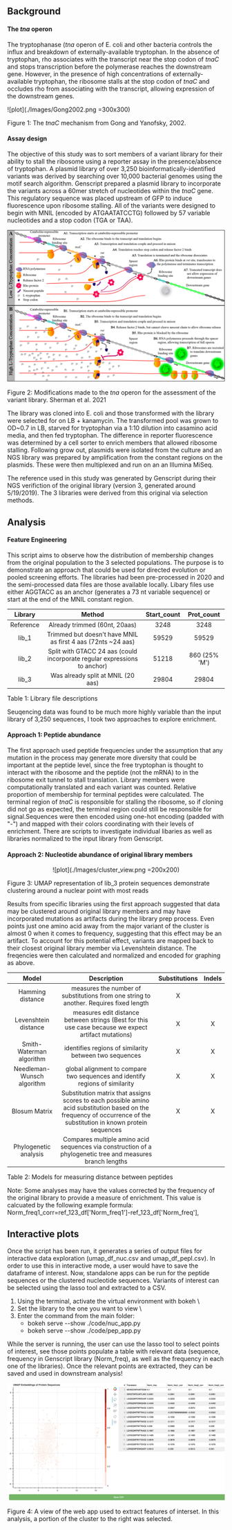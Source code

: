 ## Background

#### The <i>tna</i> operon

The tryptophanase (<i>tna</i> operon of E. coli and other bacteria controls the influx and breakdown of externally-available tryptophan. In the absence of tryptophan, rho associates with the transcript near the stop codon of <i>tnaC</i> and stops transcription before the polymerase reaches the downstream gene. However, in the presence of high concentrations of externally-available tryptophan, the ribosome stalls at the stop codon of <i>tnaC</i> and occludes rho from associating with the transcript, allowing expression of the downstream genes.

![plot](./Images/Gong2002.png =300x300)

Figure 1: The <i>tnaC</i> mechanism from Gong and Yanofsky, 2002.

#### Assay design
The objective of this study was to sort members of a variant library for their ability to stall the ribosome using a reporter assay in the presence/absence of tryptophan. A plasmid library of over 3,250 bioinformatically-identified variants was derived by searching over 10,000 bacterial genomes using the motif search algorithm. Genscript prepared a plasmid library to incorporate the variants across a 60mer stretch of nucleotides within the <i>tnaC</i> gene.  This regulatory sequence was placed upstream of GFP to induce fluorescence upon ribosome stalling. All of the variants were designed to begin with MNIL (encoded by ATGAATATCCTG) followed by 57 variable nucleotides and a stop codon (TGA or TAA).  
 
![plot](./Images/tnaC_schematic.jpeg)

Figure 2: Modifications made to the <i>tna</i> operon for the assessment of the variant library. Sherman et al. 2021

The library was cloned into E. coli and those transformed with the library were selected for on LB + kanamycin. The transformed pool was grown to OD~0.7 in LB, starved for tryptophan via a 1:10 dilution into casamino acid media, and then fed tryptophan.  The difference in reporter fluorescence was determined by a cell sorter to enrich members that allowed ribosome stalling. Following grow out, plasmids were isolated from the culture and an NGS library was prepared by amplification from the constant regions on the plasmids.  These were then multiplexed and run on an an Illumina MiSeq.

The reference used in this study was generated by Genscript during their NGS verifiction of the original library (version 3, generated around 5/19/2019).  The 3 libraries were derived from this original via selection methods. 

## Analysis

#### Feature Engineering

This script aims to observe how the distribution of membership changes from the original population to the 3 selected populations.  The purpose is to demonstrate an approach that could be used for directed evolution or pooled screening efforts. The libraries had been pre-processed in 2020 and the semi-processed data files are those available locally. Libary files use either AGGTACC as an anchor (generates a 73 nt variable sequence) or start at the end of the MNIL constant region.

| Library | Method | Start_count | Prot_count |
| :-: | :-: | :-: | :-: |
| Reference | Already trimmed (60nt, 20aas) | 3248 | 3248 |
| lib_1 | Trimmed but doesn't have MNIL as first 4 aas (72nts ~24 aas) | 59529 | 59529 |
| lib_2 | Split with GTACC 24 aas (could incorporate regular expressions to anchor) | 51218 | 860 (25% 'M') |
| lib_3 | Was already split at MNIL (20 aas) | 29804 |29804| 29767|

Table 1: Library file descriptions

Seuqencing data was found to be much more highly variable than the input library of 3,250 sequences, I took two approaches to explore enrichment.   

#### Approach 1: Peptide abundance

The first approach used peptide frequencies under the assumption that any mutation in the process may generate more diversity that could be important at the peptide level, since the free tryptophan is thought to interact with the ribosome and the peptide (not the mRNA) to in the ribosome exit tunnel to stall translation. Library members were computationally translated and each variant was counted. Relative proportion of membership for terminal peptides were calculated. The terminal region of <i>tnaC</i> is responsible for stalling the ribosome, so if cloning did not go as expected, the terminal region could still be responsible for signal.Sequences were then encoded using one-hot encoding (padded with "-") and mapped with their colors coordinating with their levels of enrichment.  There are scripts to investigate individual libaries as well as libraries normalized to the input library from Genscript.

#### Approach 2: Nucleotide abundance of original library members

<p align="center">
![plot](./Images/cluster_view.png =200x200)
</p>

Figure 3: UMAP representation of lib_3 protein sequences demonstrate clustering around a nuclear point with most reads

Results from specific libraries using the first approach suggested that data may be clustered around original library members and may have incorporated mutations as artifacts during the library prep process. Even points just one amino acid away from the major variant of the cluster is almost 0 when it comes to frequency, suggesting that this effect may be an artifact. To account for this potential effect, variants are mapped back to their closest original library member via Levenshtein distance. The freqencies were then calculated and normalized and encoded for graphing as above.

| Model | Description | Substitutions | Indels |
| :-: | :-: | :-: | :-: |
| Hamming distance | measures the number of substitutions from one string to another. Requires fixed length| X ||
|Levenshtein distance | measures edit distance between strings (Best for this use case because we expect artifact mutations) | X | X | 
|Smith-Waterman algorithm| identifies regions of similarity between two sequences | X | X |
|Needleman-Wunsch algorithm| global alignment to compare two sequences and identify regions of similarity| X | X | X |
|Blosum Matrix| Substitution matrix that assigns scores to each possible amino acid substitution based on the frequency of occurrence of the substitution in known protein sequences | X|X|
|Phylogenetic analysis| Compares multiple amino acid sequences via construction of a phylogenetic tree and measures branch lengths ||

Table 2: Models for measuring distance between peptides

Note: Some analyses may have the values corrected by the frequency of the original library to provide a measure of enrichment.  This value is calcuated by the following example formula: Norm_freq1_corr=ref_123_df['Norm_freq1']-ref_123_df['Norm_freq'],

## Interactive plots

Once the script has been run, it generates a series of output files for interactive data exploration (umap_df_nuc.csv and umap_df_pepl.csv). In order to use this in interactive mode, a user would have to save the dataframe of interest. Now, standalone apps can be run for the peptide sequences or the clustered nucleotide sequences. Variants of interest can be selected using the lasso tool and extracted to a CSV.

1. Using the terminal, activate the virtual environment with bokeh \
2. Set the library to the one you want to view \
3. Enter the command from the main folder: 
    - bokeh serve --show ./code/nuc_app.py 
    - bokeh serve --show ./code/pep_app.py

While the server is running, the user can use the lasso tool to select points of interest, see those points populate a table with relevant data (sequence, frequency in Genscript library (Norm_freq), as well as the frequency in each one of the libraries).  Once the relevant points are extracted, they can be saved and used in downstream analysis!

![plot](./Images/app_view.png)

Figure 4: A view of the web app used to extract features of interset.  In this analysis, a portion of the cluster to the right was selected.
